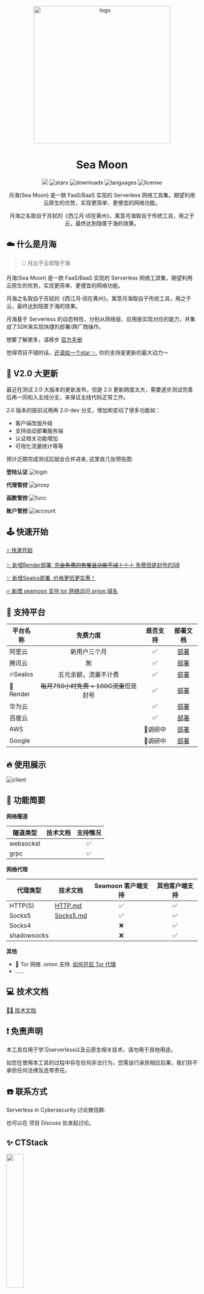 <p align="center">
    <img src="https://seamoon.oss-cn-hangzhou.aliyuncs.com/logo.png" width="360" alt="logo"/>
</p>
<h1 align="center">Sea Moon</h1>

<p align="center">
<img src="https://goreportcard.com/badge/github.com/DVKunion/SeaMoon" />
<img src="https://img.shields.io/github/stars/DVKunion/SeaMoon.svg"  alt="stars"/>
<img src="https://img.shields.io/github/downloads/dvkunion/seamoon/total?color=orange" alt="downloads" />
<img src="https://img.shields.io/github/languages/top/DVKunion/SeaMoon.svg?&color=blueviolet" alt="languages">
<img src="https://img.shields.io/badge/LICENSE-MIT-777777.svg"  alt="license"/>
</p>

<p align="center">
    月海(Sea Moon) 是一款 FaaS/BaaS 实现的 Serverless 网络工具集，期望利用云原生的优势，实现更简单、更便宜的网络功能。
</p>
<p align="center">
    月海之名取自于苏轼的《西江月·顷在黄州》，寓意月海取自于传统工具，用之于云，最终达到隐匿于海的效果。
</p>

## ☁️ 什么是月海

> 🌕 月出于云却隐于海

月海(Sea Moon) 是一款 FaaS/BaaS 实现的 Serverless 网络工具集，期望利用云原生的优势，实现更简单、更便宜的网络功能。

月海之名取自于苏轼的《西江月·顷在黄州》，寓意月海取自于传统工具，用之于云，最终达到隐匿于海的效果。

月海基于 Serverless 的动态特性、分别从网络层、应用层实现对应的能力，并集成了SDK来实现快捷的部署/跨厂商操作。

想要了解更多，请移步 [官方手册](https://seamoon.dvkunion.cn)

觉得项目不错的话，[还请给一个star ✨](https://github.com/DVKunion/SeaMoon), 你的支持是更新的最大动力～

## 🔔 V2.0 大更新

最近在测试 2.0 大版本的更新发布，但是 2.0 更新跨度太大，需要逐步测试完善后再一同和入主线分支，来保证主线代码正常工作。

2.0 版本的提前试用再 2.0-dev 分支，增加和变动了很多功能如：

+ 客户端改版升级
+ 支持自动部署服务端
+ 认证相关功能增加
+ 可视化流量统计等等

预计近期完成测试后就会合并进来, 这里放几张预告图:

**登陆认证**
![login](https://seamoon.oss-cn-hangzhou.aliyuncs.com/62564a7263484cddb622d27abf09e4ed.png)

**代理管控**
![proxy](https://seamoon.oss-cn-hangzhou.aliyuncs.com/a473e1b3a2cd45379737bba56bc9cb8b.png)

**函数管控**
![func](https://seamoon.oss-cn-hangzhou.aliyuncs.com/ac38d83adf69439baf694f6705b3f9f4.png)

**账户管控**
![account](https://seamoon.oss-cn-hangzhou.aliyuncs.com/ea911c9b2f3c4fb886f04f7043a6e5f9.png)


## 🕹 快速开始

[⚡️ 快速开始](https://seamoon.dvkunion.cn/guide/start)

[✨ 新增Render部署, ~~完全免费的套餐且功能不减！！！~~ 免费但是封号的SB ](https://seamoon.dvkunion.cn/guide/deploy/render)

[✨ 新增Sealos部署, 价格更低更实惠！](https://seamoon.dvkunion.cn/guide/deploy/sealos)

[🔥 新增 seamoon 支持 tor 网络访问 onion 域名](https://seamoon.dvkunion.cn/guide/client/tor/)

## 🧭 支持平台

| 平台名称     |            免费力度            | 是否支持  |                          部署文档                          | 
|----------|:--------------------------:|:-----:|:------------------------------------------------------:|
| 阿里云      |           新用户三个月           |   ✅   | [部署](https://seamoon.dvkunion.cn/guide/deploy/aliyun)  |
| 腾讯云      |            🈚️             |   ✅   | [部署](https://seamoon.dvkunion.cn/guide/deploy/tencent) |
| 🔥Sealos |         五元余额，流量不计费         |   ✅   | [部署](https://seamoon.dvkunion.cn/guide/deploy/sealos)  |
| 🙅Render | ~~每月750小时免费 + 100G流量~~但是封号 |   ✅   | [部署](https://seamoon.dvkunion.cn/guide/deploy/render)  |
| 华为云      |                            |   ✅   |                         [部署]()                         |
| 百度云      |                            |   ✅   |                         [部署]()                         |
| AWS      |                            | 🐷调研中 |                         [部署]()                         |
| Google   |                            | 🐷调研中 |                         [部署]()                         |

## 🔥 使用展示

![client](https://seamoon.oss-cn-hangzhou.aliyuncs.com/0dd37f5600364e59a9457e38eaf77b1f.png)

## 🔨 功能简要

**网络隧道**

| 隧道类型      | 技术文档 | 支持情况 |
|-----------|------|:----:|
| websockst | []() |  ✅   |
| grpc      | []() |  ✅   |

**网络代理**

| 代理类型        | 技术文档                                                      | Seamoon 客户端支持 | 其他客户端支持 |
|-------------|-----------------------------------------------------------|:-------------:|:-------:|
| HTTP(S)     | [HTTP.md](https://seamoon.dvkunion.cn/tech/net/http/)     |       ✅       |    ✅    |
| Socks5      | [Socks5.md](https://seamoon.dvkunion.cn/tech/net/socks5/) |       ✅       |    ✅    |
| Socks4      | []()                                                      |       ❌       |    ✅    |
| shadowsocks | []()                                                      |       ❌       |    ✅    |

**其他**

+ 🧅 Tor 网络 .onion 支持. [如何开启 Tor 代理](https://seamoon.dvkunion.cn/guide/client/tor/)
+ ......

## 💻 技术文档

[🧑‍💻 技术文档](https://seamoon.dvkunion.cn/tech/feature)

## ❗ 免责声明

本工具仅用于学习serverless以及云原生相关技术，请勿用于其他用途。

如您在使用本工具的过程中存在任何非法行为，您需自行承担相应后果，我们将不承担任何法律及连带责任。

## ☎️ 联系方式

Serverless in Cybersecurity 讨论微信群:

也可以在 项目 Discuss 处发起讨论。

## ✨ CTStack

<img src="https://ctstack-oss.oss-cn-beijing.aliyuncs.com/CT%20Stack-2.png" width="30%" />

SeaMoon 现已加入 [CTStack](https://stack.chaitin.com/tool/detail?id=186) 社区
